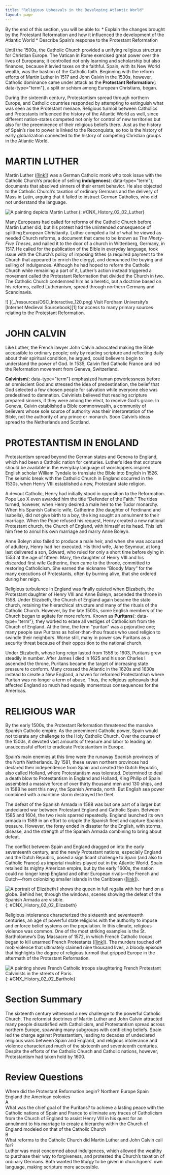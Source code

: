 ```yaml
---
title: "Religious Upheavals in the Developing Atlantic World"
layout: page
---
```



<div data-type="abstract" markdown="1">
By the end of this section, you will be able to:
* Explain the changes brought by the Protestant Reformation and how it influenced the development of the Atlantic World
* Describe Spain’s response to the Protestant Reformation

</div>

Until the 1500s, the Catholic Church provided a unifying religious structure for Christian Europe. The Vatican in Rome exercised great power over the lives of Europeans; it controlled not only learning and scholarship but also finances, because it levied taxes on the faithful. Spain, with its New World wealth, was the bastion of the Catholic faith. Beginning with the reform efforts of Martin Luther in 1517 and John Calvin in the 1530s, however, Catholic dominance came under attack as the **Protestant Reformation**{: data-type="term"}, a split or schism among European Christians, began.

During the sixteenth century, Protestantism spread through northern Europe, and Catholic countries responded by attempting to extinguish what was seen as the Protestant menace. Religious turmoil between Catholics and Protestants influenced the history of the Atlantic World as well, since different nation-states competed not only for control of new territories but also for the preeminence of their religious beliefs there. Just as the history of Spain’s rise to power is linked to the Reconquista, so too is the history of early globalization connected to the history of competing Christian groups in the Atlantic World.

# MARTIN LUTHER

Martin Luther ([\[link\]](#CNX_History_02_02_Luther)) was a German Catholic monk who took issue with the Catholic Church’s practice of selling **indulgences**{: data-type="term"}, documents that absolved sinners of their errant behavior. He also objected to the Catholic Church’s taxation of ordinary Germans and the delivery of Mass in Latin, arguing that it failed to instruct German Catholics, who did not understand the language.

 ![A painting depicts Martin Luther.](../resources/CNX_History_02_02_Luther.jpg "Martin Luther, a German Catholic monk and leader of the Protestant Reformation, was a close friend of the German painter Lucas Cranach the Elder. Cranach painted this and several other portraits of Luther."){: #CNX_History_02_02_Luther}

Many Europeans had called for reforms of the Catholic Church before Martin Luther did, but his protest had the unintended consequence of splitting European Christianity. Luther compiled a list of what he viewed as needed Church reforms, a document that came to be known as *The Ninety-Five Theses*, and nailed it to the door of a church in Wittenberg, Germany, in 1517. He called for the publication of the Bible in everyday language, took issue with the Church’s policy of imposing tithes (a required payment to the Church that appeared to enrich the clergy), and denounced the buying and selling of indulgences. Although he had hoped to reform the Catholic Church while remaining a part of it, Luther’s action instead triggered a movement called the Protestant Reformation that divided the Church in two. The Catholic Church condemned him as a heretic, but a doctrine based on his reforms, called Lutheranism, spread through northern Germany and Scandinavia.

<div data-type="note" class="history click-and-explore" data-label="Click and Explore" markdown="1">
<span data-type="media" data-alt=" "> ![ ](../resources/OSC_Interactive_120.png) </span>
Visit Fordham University’s [Internet Medieval Sourcebook][1] for access to many primary sources relating to the Protestant Reformation.

</div>

# JOHN CALVIN

Like Luther, the French lawyer John Calvin advocated making the Bible accessible to ordinary people; only by reading scripture and reflecting daily about their spiritual condition, he argued, could believers begin to understand the power of God. In 1535, Calvin fled Catholic France and led the Reformation movement from Geneva, Switzerland.

**Calvinism**{: data-type="term"} emphasized human powerlessness before an omniscient God and stressed the idea of predestination, the belief that God selected a few chosen people for salvation while everyone else was predestined to damnation. Calvinists believed that reading scripture prepared sinners, if they were among the elect, to receive God’s grace. In Geneva, Calvin established a Bible commonwealth, a community of believers whose sole source of authority was their interpretation of the Bible, not the authority of any prince or monarch. Soon Calvin’s ideas spread to the Netherlands and Scotland.

# PROTESTANTISM IN ENGLAND

Protestantism spread beyond the German states and Geneva to England, which had been a Catholic nation for centuries. Luther’s idea that scripture should be available in the everyday language of worshippers inspired English scholar William Tyndale to translate the Bible into English in 1526. The seismic break with the Catholic Church in England occurred in the 1530s, when Henry VIII established a new, Protestant state religion.

A devout Catholic, Henry had initially stood in opposition to the Reformation. Pope Leo X even awarded him the title “Defender of the Faith.” The tides turned, however, when Henry desired a male heir to the Tudor monarchy. When his Spanish Catholic wife, Catherine (the daughter of Ferdinand and Isabella), did not give birth to a boy, the king sought an annulment to their marriage. When the Pope refused his request, Henry created a new national Protestant church, the Church of England, with himself at its head. This left him free to annul his own marriage and marry Anne Boleyn.

Anne Boleyn also failed to produce a male heir, and when she was accused of adultery, Henry had her executed. His third wife, Jane Seymour, at long last delivered a son, Edward, who ruled for only a short time before dying in 1553 at the age of fifteen. Mary, the daughter of Henry VIII and his discarded first wife Catherine, then came to the throne, committed to restoring Catholicism. She earned the nickname “Bloody Mary” for the many executions of Protestants, often by burning alive, that she ordered during her reign.

Religious turbulence in England was finally quieted when Elizabeth, the Protestant daughter of Henry VIII and Anne Boleyn, ascended the throne in 1558. Under Elizabeth, the Church of England again became the state church, retaining the hierarchical structure and many of the rituals of the Catholic Church. However, by the late 1500s, some English members of the Church began to agitate for more reform. Known as **Puritans**{: data-type="term"}, they worked to erase all vestiges of Catholicism from the Church of England. At the time, the term “puritan” was a pejorative one; many people saw Puritans as holier-than-thou frauds who used religion to swindle their neighbors. Worse still, many in power saw Puritans as a security threat because of their opposition to the national church.

Under Elizabeth, whose long reign lasted from 1558 to 1603, Puritans grew steadily in number. After James I died in 1625 and his son Charles I ascended the throne, Puritans became the target of increasing state pressure to conform. Many crossed the Atlantic in the 1620s and 1630s instead to create a New England, a haven for reformed Protestantism where Puritan was no longer a term of abuse. Thus, the religious upheavals that affected England so much had equally momentous consequences for the Americas.

# RELIGIOUS WAR

By the early 1500s, the Protestant Reformation threatened the massive Spanish Catholic empire. As the preeminent Catholic power, Spain would not tolerate any challenge to the Holy Catholic Church. Over the course of the 1500s, it devoted vast amounts of treasure and labor to leading an unsuccessful effort to eradicate Protestantism in Europe.

Spain’s main enemies at this time were the runaway Spanish provinces of the North Netherlands. By 1581, these seven northern provinces had declared their independence from Spain and created the Dutch Republic, also called Holland, where Protestantism was tolerated. Determined to deal a death blow to Protestantism in England and Holland, King Philip of Spain assembled a massive force of over thirty thousand men and 130 ships, and in 1588 he sent this navy, the Spanish Armada, north. But English sea power combined with a maritime storm destroyed the fleet.

The defeat of the Spanish Armada in 1588 was but one part of a larger but undeclared war between Protestant England and Catholic Spain. Between 1585 and 1604, the two rivals sparred repeatedly. England launched its own armada in 1589 in an effort to cripple the Spanish fleet and capture Spanish treasure. However, the foray ended in disaster for the English, with storms, disease, and the strength of the Spanish Armada combining to bring about defeat.

The conflict between Spain and England dragged on into the early seventeenth century, and the newly Protestant nations, especially England and the Dutch Republic, posed a significant challenge to Spain (and also to Catholic France) as imperial rivalries played out in the Atlantic World. Spain retained its mighty American empire, but by the early 1600s, the nation could no longer keep England and other European rivals—the French and Dutch—from colonizing smaller islands in the Caribbean ([\[link\]](#CNX_History_02_02_Elizabeth)).

 ![A portrait of Elizabeth I shows the queen in full regalia with her hand on a globe. Behind her, through the windows, scenes showing the defeat of the Spanish Armada are visible.](../resources/CNX_History_02_02_Elizabeth.jpg "This portrait of Elizabeth I of England, painted by George Gower in about 1588, shows Elizabeth with her hand on a globe, signifying her power over the world. The pictures in the background show the English defeat of the Spanish Armada."){: #CNX_History_02_02_Elizabeth}

Religious intolerance characterized the sixteenth and seventeenth centuries, an age of powerful state religions with the authority to impose and enforce belief systems on the population. In this climate, religious violence was common. One of the most striking examples is the St. Bartholomew’s Day Massacre of 1572, in which French Catholic troops began to kill unarmed French Protestants ([\[link\]](#CNX_History_02_02_Bartholo)). The murders touched off mob violence that ultimately claimed nine thousand lives, a bloody episode that highlights the degree of religious turmoil that gripped Europe in the aftermath of the Protestant Reformation.

 ![A painting shows French Catholic troops slaughtering French Protestant Calvinists in the streets of Paris.](../resources/CNX_History_02_02_Bartholo.jpg "Saint Bartholomew&#x2019;s Day Massacre (1772-84), by Fran&#xE7;ois Dubois, shows the horrific violence of the St. Bartholomew&#x2019;s Day Massacre. In this scene, French Catholic troops slaughter French Protestant Calvinists."){: #CNX_History_02_02_Bartholo}

# Section Summary

The sixteenth century witnessed a new challenge to the powerful Catholic Church. The reformist doctrines of Martin Luther and John Calvin attracted many people dissatisfied with Catholicism, and Protestantism spread across northern Europe, spawning many subgroups with conflicting beliefs. Spain led the charge against Protestantism, leading to decades of undeclared religious wars between Spain and England, and religious intolerance and violence characterized much of the sixteenth and seventeenth centuries. Despite the efforts of the Catholic Church and Catholic nations, however, Protestantism had taken hold by 1600.

# Review Questions

<div data-type="exercise">
<div data-type="problem" markdown="1">
Where did the Protestant Reformation begin? <span data-type="list" data-list-type="enumerated" data-number-style="upper-alpha"> <span data-type="item">Northern Europe</span> <span data-type="item">Spain</span> <span data-type="item">England</span> <span data-type="item">the American colonies</span> </span>

</div>
<div data-type="solution" markdown="1">
A

</div>
</div>

<div data-type="exercise">
<div data-type="problem" markdown="1">
What was the chief goal of the Puritans? <span data-type="list" data-list-type="enumerated" data-number-style="upper-alpha"> <span data-type="item">to achieve a lasting peace with the Catholic nations of Spain and France</span> <span data-type="item">to eliminate any traces of Catholicism from the Church of England</span> <span data-type="item">to assist Henry VIII in his quest for an annulment to his marriage</span> <span data-type="item">to create a hierarchy within the Church of England modeled on that of the Catholic Church</span> </span>

</div>
<div data-type="solution" markdown="1">
B

</div>
</div>

<div data-type="exercise">
<div data-type="problem" markdown="1">
What reforms to the Catholic Church did Martin Luther and John Calvin call for?

</div>
<div data-type="solution" markdown="1">
Luther was most concerned about indulgences, which allowed the wealthy to purchase their way to forgiveness, and protested the Church’s taxation of ordinary Germans. Both wanted the liturgy to be given in churchgoers’ own language, making scripture more accessible.

</div>
</div>



[1]: http://openstaxcollege.org/l/fordham
